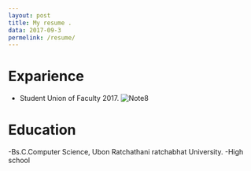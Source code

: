 ```yaml
---
layout: post
title: My resume .
data: 2017-09-3
permelink: /resume/
---
```


# Exparience
- Student Union of Faculty 2017.
![Note8](https://scontent.fbkk14-1.fna.fbcdn.net/v/t1.0-9/13895360_1268929136481330_4740913299676255510_n.jpg?oh=7983bf4344a200136ab4591945c85d01&oe=5A15000D)

# Education
-Bs.C.Computer Science, Ubon Ratchathani ratchabhat University.
-High school
